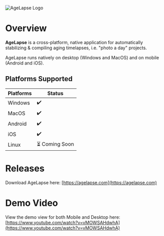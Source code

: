 ![AgeLapse Logo](https://i.imgur.com/CmsixvW.png)

# Overview

**AgeLapse** is a cross-platform, native application for automatically stabilizing & compiling aging timelapses, i.e. "photo a day" projects.  

AgeLapse runs natively on desktop (Windows and MacOS) and on mobile (Android and iOS).

## Platforms Supported

| Platforms            | Status         |
|----------------------|----------------|
| Windows              | ✔️             |
| MacOS                | ✔️             |
| Android              | ✔️             |
| iOS                  | ✔️             |
| Linux                | ⏳ Coming Soon |

# Releases

Download AgeLapse here: [https://agelapse.com](https://agelapse.com)

# Demo Video 

View the demo view for both Mobile and Desktop here: [https://www.youtube.com/watch?v=vMOWSAHdwhA](https://www.youtube.com/watch?v=vMOWSAHdwhA)

